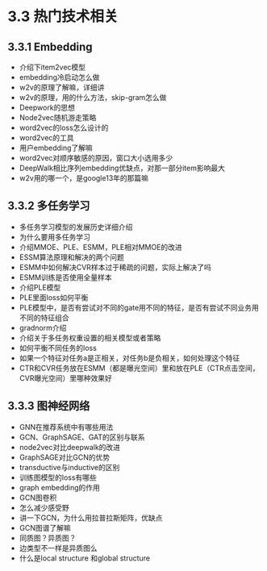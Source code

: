 # 3.3 热门技术相关 
## 3.3.1 Embedding

- 介绍下item2vec模型
- embedding冷启动怎么做
- w2v的原理了解嘛，详细讲
- w2v的原理，用的什么方法，skip-gram怎么做
- Deepwork的思想
- Node2vec随机游走策略
- word2vec的loss怎么设计的
- word2vec的工具
- 用户embedding了解嘛
- word2vec对顺序敏感的原因，窗口大小选用多少
- DeepWalk相比序列embedding优缺点，对那一部分item影响最大
- w2v用的哪一个，是google13年的那篇嘛




## 3.3.2 多任务学习

- 多任务学习模型的发展历史详细介绍
- 为什么要用多任务学习
- 介绍MMOE、PLE、ESMM，PLE相对MMOE的改进
- ESSM算法原理和解决的两个问题
- ESMM中如何解决CVR样本过于稀疏的问题，实际上解决了吗
- ESMM训练是否使用全量样本
- 介绍PLE模型
- PLE里面loss如何平衡
- PLE模型中，是否有尝试对不同的gate用不同的特征，是否有尝试不同业务用不同的特征组合
- gradnorm介绍
- 介绍关于多任务权重设置的相关模型或者策略
- 如何平衡不同任务的loss
- 如果一个特征对任务a是正相关，对任务b是负相关，如何处理这个特征
- CTR和CVR任务放在ESMM（都是曝光空间）里和放在PLE（CTR点击空间，CVR曝光空间）里哪种效果好 




## 3.3.3 图神经网络

- GNN在推荐系统中有哪些用法
- GCN、GraphSAGE、GAT的区别与联系
- node2vec对比deepwalk的改进
- GraphSAGE对比GCN的优势
- transductive与inductive的区别
- 训练图模型的loss有哪些
- graph embedding的作用
- GCN图卷积
- 怎么减少感受野
- 讲一下GCN，为什么用拉普拉斯矩阵，优缺点
- GCN图谱了解嘛
- 同质图？异质图？
- 边类型不一样是异质图么
- 什么是local structure 和global structure